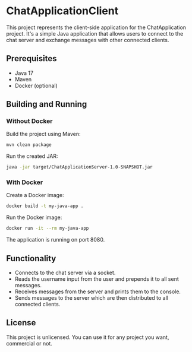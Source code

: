 # ChatApplicationClient

This project represents the client-side application for the ChatApplication project. It's a simple Java application that allows users to connect to the chat server and exchange messages with other connected clients.

## Prerequisites

- Java 17
- Maven
- Docker (optional)

## Building and Running

### Without Docker

Build the project using Maven:

``` bash
mvn clean package
```

Run the created JAR:

``` bash
java -jar target/ChatApplicationServer-1.0-SNAPSHOT.jar
```

### With Docker

Create a Docker image:

``` bash
docker build -t my-java-app .
```

Run the Docker image:

``` bash
docker run -it --rm my-java-app
```

The application is running on port 8080.

## Functionality

- Connects to the chat server via a socket.
- Reads the username input from the user and prepends it to all sent messages.
- Receives messages from the server and prints them to the console.
- Sends messages to the server which are then distributed to all connected clients.

## License

This project is unlicensed. You can use it for any project you want, commercial or not.
